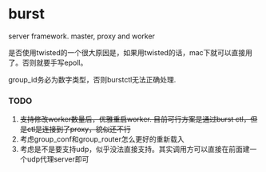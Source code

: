 # burst
server framework. master, proxy and worker 


是否使用twisted的一个很大原因是，如果用twisted的话，mac下就可以直接用了。否则就要手写epoll。

group_id务必为数字类型，否则burstctl无法正确处理.

### TODO

1. <del>支持修改worker数量后，优雅重启worker. 目前可行方案是通过burst ctl，但是ctl是连接到了proxy，貌似还不行</del>
2. 考虑group_conf和group_router怎么更好的重新载入
3. 考虑是不是要支持udp，似乎没法直接支持。其实调用方可以直接在前面建一个udp代理server即可
